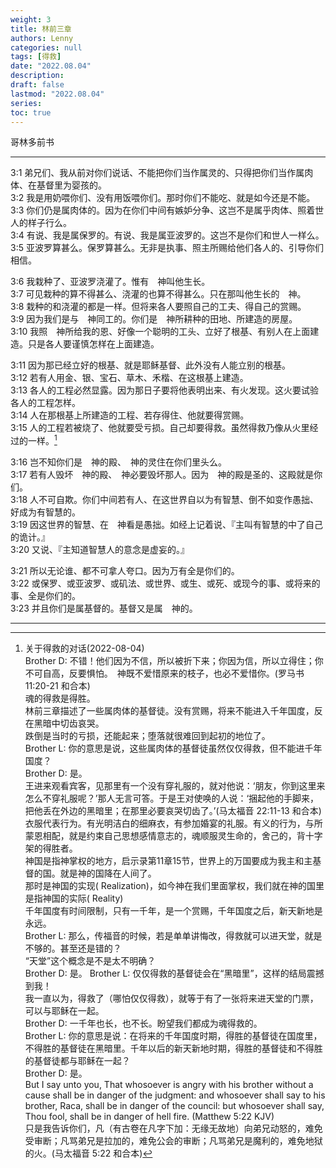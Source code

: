 ```yaml
---
weight: 3
title: 林前三章
authors: Lenny
categories: null
tags: [得救]
date: "2022.08.04"
description: 
draft: false
lastmod: "2022.08.04"
series:
toc: true
---
```

哥林多前书
<!--more-->
---

3:1 弟兄们、我从前对你们说话、不能把你们当作属灵的、只得把你们当作属肉体、在基督里为婴孩的。  
3:2 我是用奶喂你们、没有用饭喂你们。那时你们不能吃、就是如今还是不能。  
3:3 你们仍是属肉体的。因为在你们中间有嫉妒分争、这岂不是属乎肉体、照着世人的样子行么。  
3:4 有说、我是属保罗的。有说、我是属亚波罗的。这岂不是你们和世人一样么。  
3:5 亚波罗算甚么。保罗算甚么。无非是执事、照主所赐给他们各人的、引导你们相信。  

3:6 我栽种了、亚波罗浇灌了。惟有　神叫他生长。  
3:7 可见栽种的算不得甚么、浇灌的也算不得甚么。只在那叫他生长的　神。  
3:8 栽种的和浇灌的都是一样。但将来各人要照自己的工夫、得自己的赏赐。  
3:9 因为我们是与　神同工的。你们是　神所耕种的田地、所建造的房屋。  
3:10 我照　神所给我的恩、好像一个聪明的工头、立好了根基、有别人在上面建造。只是各人要谨慎怎样在上面建造。  

3:11 因为那已经立好的根基、就是耶稣基督、此外没有人能立别的根基。  
3:12 若有人用金、银、宝石、草木、禾楷、在这根基上建造。  
3:13 各人的工程必然显露。因为那日子要将他表明出来、有火发现。这火要试验各人的工程怎样。  
3:14 人在那根基上所建造的工程、若存得住、他就要得赏赐。  
3:15 人的工程若被烧了、他就要受亏损。自己却要得救。虽然得救乃像从火里经过的一样。[^1]  

3:16 岂不知你们是　神的殿、　神的灵住在你们里头么。  
3:17 若有人毁坏　神的殿、　神必要毁坏那人。因为　神的殿是圣的、这殿就是你们。  
3:18 人不可自欺。你们中间若有人、在这世界自以为有智慧、倒不如变作愚拙、好成为有智慧的。  
3:19 因这世界的智慧、在　神看是愚拙。如经上记着说、『主叫有智慧的中了自己的诡计。』  
3:20 又说、『主知道智慧人的意念是虚妄的。』  

3:21 所以无论谁、都不可拿人夸口。因为万有全是你们的。  
3:22 或保罗、或亚波罗、或矶法、或世界、或生、或死、或现今的事、或将来的事、全是你们的。  
3:23 并且你们是属基督的。基督又是属　神的。  

---
[^1]: 关于得救的对话(2022-08-04)  
Brother D: 不错！他们因为不信，所以被折下来；你因为信，所以立得住；你不可自高，反要惧怕。　神既不爱惜原来的枝子，也必不爱惜你。(罗马书 11:20-21 和合本)  
魂的得救是得胜。  
林前三章描述了一些属肉体的基督徒。没有赏赐，将来不能进入千年国度，反在黑暗中切齿哀哭。  
跌倒是当时的亏损，还能起来；堕落就很难回到起初的地位了。  
Brother L: 你的意思是说，这些属肉体的基督徒虽然仅仅得救，但不能进千年国度？    
Brother D: 是。  
王进来观看宾客，见那里有一个没有穿礼服的，就对他说：‘朋友，你到这里来怎么不穿礼服呢？’那人无言可答。于是王对使唤的人说：‘捆起他的手脚来，把他丢在外边的黑暗里；在那里必要哀哭切齿了。’(马太福音 22:11-13 和合本)  
衣服代表行为。有光明洁白的细麻衣，有参加婚宴的礼服。有义的行为，与所蒙恩相配，就是约束自己思想感情意志的，魂顺服灵生命的，舍己的，背十字架的得胜者。  
神国是指神掌权的地方，启示录第11章15节，世界上的万国要成为我主和主基督的国。就是神的国降在人间了。  
那时是神国的实现( Realization)，如今神在我们里面掌权，我们就在神的国里是指神国的实际( Reality)  
千年国度有时间限制，只有一千年，是一个赏赐，千年国度之后，新天新地是永远。  
Brother L: 那么，传福音的时候，若是单单讲悔改，得救就可以进天堂，就是不够的。甚至还是错的？  
“天堂”这个概念是不是太不明确？  
Brother D: 是。
Brother L: 仅仅得救的基督徒会在“黑暗里”，这样的结局震撼到我！  
我一直以为，得救了（哪怕仅仅得救），就等于有了一张将来进天堂的门票，可以与耶稣在一起。  
Brother D: 一千年也长，也不长。盼望我们都成为魂得救的。  
Brother L: 你的意思是说：在将来的千年国度时期，得胜的基督徒在国度里，不得胜的基督徒在黑暗里。千年以后的新天新地时期，得胜的基督徒和不得胜的基督徒都与耶稣在一起？  
Brother D: 是。  
But I say unto you, That whosoever is angry with his brother without a cause shall be in danger of the judgment: and whosoever shall say to his brother, Raca, shall be in danger of the council: but whosoever shall say, Thou fool, shall be in danger of hell fire. (Matthew 5:22 KJV)  
只是我告诉你们，凡（有古卷在凡字下加：无缘无故地）向弟兄动怒的，难免受审断；凡骂弟兄是拉加的，难免公会的审断；凡骂弟兄是魔利的，难免地狱的火。(马太福音 5:22 和合本)  


